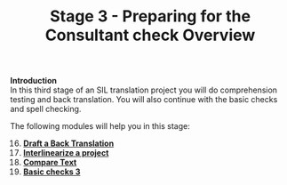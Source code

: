﻿---
title: Stage 3 - Preparing for the Consultant check Overview
---

**Introduction**   
In this third stage of an SIL translation project you will do comprehension testing and back translation. You will also continue with the basic checks and spell checking.

The following modules will help you in this stage:

16. [**Draft a Back Translation**](16.BT1.md)
17. [**Interlinearize a project**](17.BT2.md)
18. [**Compare Text**](18.CT.md)
19. [**Basic checks 3**](19.BC3.md)
